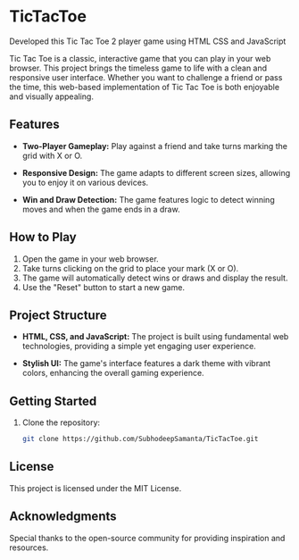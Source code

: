 # TicTacToe

Developed this Tic Tac Toe 2 player game using HTML CSS and JavaScript

Tic Tac Toe is a classic, interactive game that you can play in your web browser. This project brings the timeless game to life with a clean and responsive user interface. Whether you want to challenge a friend or pass the time, this web-based implementation of Tic Tac Toe is both enjoyable and visually appealing.

## Features

- **Two-Player Gameplay:** Play against a friend and take turns marking the grid with X or O.

- **Responsive Design:** The game adapts to different screen sizes, allowing you to enjoy it on various devices.

- **Win and Draw Detection:** The game features logic to detect winning moves and when the game ends in a draw.

## How to Play

1. Open the game in your web browser.
2. Take turns clicking on the grid to place your mark (X or O).
3. The game will automatically detect wins or draws and display the result.
4. Use the "Reset" button to start a new game.

## Project Structure

- **HTML, CSS, and JavaScript:** The project is built using fundamental web technologies, providing a simple yet engaging user experience.

- **Stylish UI:** The game's interface features a dark theme with vibrant colors, enhancing the overall gaming experience.

## Getting Started

1. Clone the repository:

   ```bash
   git clone https://github.com/SubhodeepSamanta/TicTacToe.git

## License
This project is licensed under the MIT License. 


## Acknowledgments
Special thanks to the open-source community for providing inspiration and resources.
